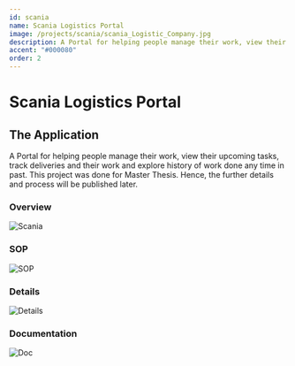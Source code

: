 ```yaml
---
id: scania
name: Scania Logistics Portal
image: /projects/scania/scania_Logistic_Company.jpg
description: A Portal for helping people manage their work, view their upcoming tasks, track deliveries and their work and explore history of work done any time in past.
accent: "#000080"
order: 2
---
```


# Scania Logistics Portal

## The Application

A Portal for helping people manage their work, view their upcoming tasks, track deliveries and their work and explore history of work done any time in past. This project was done for Master Thesis. Hence, the further details and process will be published later.

### Overview

![Scania](/projects/scania/scania_Logistic_Company.jpg)

### SOP

![SOP](/projects/scania/ipad_sop.jpg)

### Details

![Details](/projects/scania/ipad_sop_details.jpg)

### Documentation

![Doc](/projects/scania/ipad_documentation.jpg)
